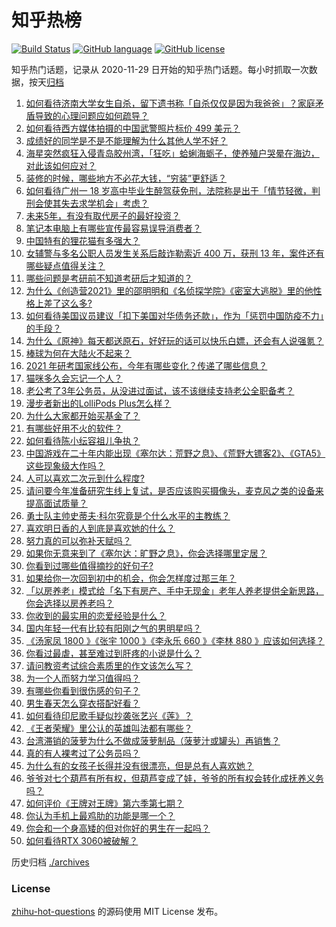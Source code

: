 # 知乎热榜
[![Build Status](https://github.com/ToWeLong/zhihu-hot-questions/workflows/CI/badge.svg)](https://github.com/ToWeLong/zhihu-hot-questions/actions)
[![GitHub language](https://img.shields.io/badge/language-golang-orange.svg)](https://golang.org/)
[![GitHub license](https://img.shields.io/github/license/ToWeLong/zhihu-hot-questions)](https://github.com/ToWeLong/zhihu-hot-questions/blob/main/LICENSE)

知乎热门话题，记录从 2020-11-29 日开始的知乎热门话题。每小时抓取一次数据，按天[归档](./archives)

<!-- BEGIN -->

1. [如何看待济南大学女生自杀，留下遗书称「自杀仅仅是因为我爸爸」？家庭矛盾导致的心理问题应如何疏导？](https://www.zhihu.com/question/448002553)
1. [如何看待西方媒体拍摄的中国武警照片标价 499 美元？](https://www.zhihu.com/question/448824785)
1. [成绩好的同学是不是不能理解为什么其他人学不好？](https://www.zhihu.com/question/440822975)
1. [海星突然疯狂入侵青岛胶州湾，「狂吃」蛤蜊海蛎子，使养殖户哭晕在海边，对此该如何应对？](https://www.zhihu.com/question/448899043)
1. [装修的时候，哪些地方不必花大钱，“穷装”更舒适？](https://www.zhihu.com/question/434313025)
1. [如何看待广州一 18 岁高中毕业生醉驾获免刑，法院称是出于「情节轻微，判刑会使其失去求学机会」考虑？](https://www.zhihu.com/question/448905232)
1. [未来5年，有没有取代房子的最好投资？](https://www.zhihu.com/question/441692710)
1. [笔记本电脑上有哪些宣传最容易误导消费者？](https://www.zhihu.com/question/448312575)
1. [中国特有的狸花猫有多强大？](https://www.zhihu.com/question/423321345)
1. [女辅警与多名公职人员发生关系后敲诈勒索近 400 万，获刑 13 年，案件还有哪些疑点值得关注？](https://www.zhihu.com/question/448965331)
1. [哪些问题是考研前不知道考研后才知道的？](https://www.zhihu.com/question/269429538)
1. [为什么《创造营2021》里的邵明明和《名侦探学院》《密室大逃脱》里的他性格上差了这么多?](https://www.zhihu.com/question/448250412)
1. [如何看待美国议员建议「扣下美国对华债务还款」，作为「惩罚中国防疫不力」的手段？](https://www.zhihu.com/question/448932639)
1. [为什么《原神》每天都送原石，好好玩的话可以快乐白嫖，还会有人说强氪？](https://www.zhihu.com/question/442373014)
1. [棒球为何在大陆火不起来？](https://www.zhihu.com/question/448302143)
1. [2021 年研考国家线公布，今年有哪些变化？传递了哪些信息？](https://www.zhihu.com/question/448955809)
1. [猫咪多久会忘记一个人？](https://www.zhihu.com/question/284146536)
1. [老公考了3年公务员，从没进过面试，该不该继续支持老公全职备考？](https://www.zhihu.com/question/417796263)
1. [漫步者新出的LolliPods Plus怎么样？](https://www.zhihu.com/question/428473640)
1. [为什么大家都开始买基金了？](https://www.zhihu.com/question/440302773)
1. [有哪些好用不火的软件？](https://www.zhihu.com/question/310110592)
1. [如何看待陈小纭容祖儿争执？](https://www.zhihu.com/question/448965863)
1. [中国游戏在二十年内能出现《塞尔达：荒野之息》、《荒野大镖客2》、《GTA5》这些现象级大作吗？](https://www.zhihu.com/question/448003342)
1. [人可以喜欢二次元到什么程度?](https://www.zhihu.com/question/444925226)
1. [请问要今年准备研究生线上复试，是否应该购买摄像头，麦克风之类的设备来提高面试质量？](https://www.zhihu.com/question/387856123)
1. [勇士队主帅史蒂夫·科尔究竟是个什么水平的主教练？](https://www.zhihu.com/question/307326499)
1. [喜欢明日香的人到底是喜欢她的什么？](https://www.zhihu.com/question/397974824)
1. [努力真的可以弥补天赋吗？](https://www.zhihu.com/question/448269620)
1. [如果你无意来到了《塞尔达：旷野之息》，你会选择哪里定居？](https://www.zhihu.com/question/292324232)
1. [你看到过哪些值得摘抄的好句子?](https://www.zhihu.com/question/448088614)
1. [如果给你一次回到初中的机会，你会怎样度过那三年？](https://www.zhihu.com/question/448818087)
1. [「以房养老」模式给「名下有房产、手中无现金」老年人养老提供全新思路，你会选择以房养老吗？](https://www.zhihu.com/question/447561999)
1. [你收到的最实用的恋爱经验是什么？](https://www.zhihu.com/question/59835732)
1. [国内年轻一代有比较有阳刚之气的男明星吗？](https://www.zhihu.com/question/436821458)
1. [《汤家凤 1800 》《张宇 1000 》《李永乐 660 》《李林 880 》应该如何选择？](https://www.zhihu.com/question/374315667)
1. [你看过最虐，甚至难过到肝疼的小说是什么？](https://www.zhihu.com/question/370779010)
1. [请问教资考试综合素质里的作文该怎么写？](https://www.zhihu.com/question/439265021)
1. [为一个人而努力学习值得吗？](https://www.zhihu.com/question/446733566)
1. [有哪些你看到很伤感的句子？](https://www.zhihu.com/question/286563104)
1. [男生春天怎么穿衣搭配好看？](https://www.zhihu.com/question/55279906)
1. [如何看待印尼歌手疑似抄袭张艺兴《莲》？](https://www.zhihu.com/question/448365086)
1. [《王者荣耀》里公认的英雄叫法都有哪些？](https://www.zhihu.com/question/443766428)
1. [台湾滞销的菠萝为什么不做成菠萝制品（菠萝汁或罐头）再销售？](https://www.zhihu.com/question/448567998)
1. [真的有人裸考过了公务员吗？](https://www.zhihu.com/question/276113114)
1. [为什么有的女孩子长得并没有很漂亮，但是总有人喜欢她？](https://www.zhihu.com/question/405378615)
1. [爷爷对七个葫芦有所有权，但葫芦变成了娃，爷爷的所有权会转化成抚养义务吗？](https://www.zhihu.com/question/448535473)
1. [如何评价《王牌对王牌》第六季第七期？](https://www.zhihu.com/question/448913590)
1. [你认为手机上最鸡肋的功能是哪一个？](https://www.zhihu.com/question/447620352)
1. [你会和一个身高矮的但对你好的男生在一起吗？](https://www.zhihu.com/question/445584899)
1. [如何看待RTX 3060被破解？](https://www.zhihu.com/question/448654710)

<!-- END -->

历史归档 [./archives](./archives)


### License
[zhihu-hot-questions](https://github.com/towelong/zhihu-hot-questions) 的源码使用 MIT License 发布。